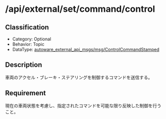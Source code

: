 # /api/external/set/command/control

## Classification

- Category: Optional
- Behavior: Topic
- DataType: [autoware_external_api_msgs/msg/ControlCommandStamped](https://github.com/tier4/autoware_api_msgs/blob/develop/autoware_external_api_msgs/msg/ControlCommandStamped.msg)

## Description

車両のアクセル・ブレーキ・ステアリングを制御するコマンドを送信する。

## Requirement

現在の車両状態を考慮し、指定されたコマンドを可能な限り反映した制御を行うこと。
